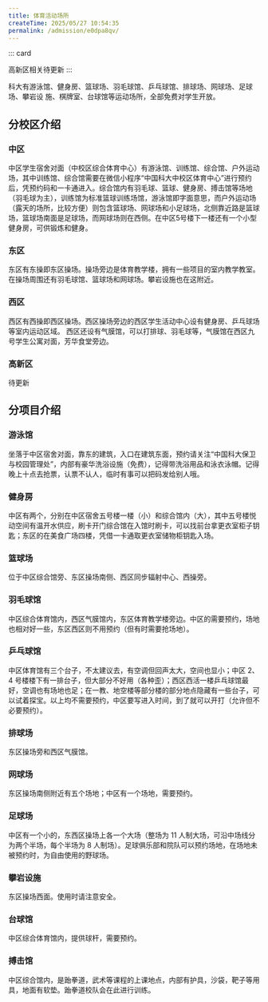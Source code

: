 ```yaml
---
title: 体育活动场所
createTime: 2025/05/27 10:54:35
permalink: /admission/e0dpa8qv/
---
```


::: card

高新区相关待更新
:::

科大有游泳馆、健身房、篮球场、羽毛球馆、乒乓球馆、排球场、网球场、足球场、攀岩设 施、棋牌室、台球馆等运动场所，全部免费对学生开放。

## 分校区介绍

### 中区

中区学生宿舍对面（中校区综合体育中心）有游泳馆、训练馆、综合馆、户外运动场，其中训练馆、综合馆需要在微信小程序“中国科大中校区体育中心”进行预约后，凭预约码和一卡通进入。综合馆内有羽毛球、篮球、健身房、搏击馆等场地（羽毛球为主），训练馆为标准篮球训练场馆，游泳馆即字面意思，而户外运动场（露天的场所，比较方便）则包含篮球场、网球场和小足球场，北侧靠近路是篮球场，篮球场南面是足球场，而网球场则在西侧。在中区5号楼下一楼还有一个小型健身房，可供锻炼和健身。

### 东区

东区有东操即东区操场。操场旁边是体育教学楼，拥有一些项目的室内教学教室。在操场周围还有羽毛球馆、篮球场和网球场。攀岩设施也在这附近。

### 西区

西区有西操即西区操场。西区操场旁边的西区学生活动中心设有健身房、乒乓球场等室内运动区域。 西区还设有气膜馆，可以打排球、羽毛球等，气膜馆在西区九号学生公寓对面，芳华食堂旁边。

### 高新区

待更新

## 分项目介绍

### 游泳馆

坐落于中区宿舍对面，靠东的建筑，入口在建筑东面，预约请关注“中国科大保卫与校园管理处”，内部有豪华洗浴设施（免费），记得带洗浴用品和泳衣泳帽。记得晚上十点去抢票，认票不认人，临时有事可以把码发给别人哦。

### 健身房

中区有两个，分别在中区宿舍五号楼一楼（小）和综合馆内（大），其中五号楼悦动空间有温开水供应，刷卡开门综合馆在入馆时刷卡，可以找前台拿更衣室柜子钥匙；东区的在美食广场四楼，凭借一卡通取更衣室储物柜钥匙入场。

### 篮球场

位于中区综合馆旁、东区操场南侧、西区同步辐射中心、西操旁。

### 羽毛球馆

中区综合体育馆内，西区气膜馆内，东区体育教学楼旁边。中区的需要预约，场地也相对好一些，东区西区则不用预约（但有时需要抢场地）。

### 乒乓球馆

中区体育馆有三个台子，不太建议去，有空调但回声太大，空间也显小；中区 2、4 号楼楼下有一排台子，但大部分不好用（各种歪）；西区西活一楼乒乓球馆最好，空调也有场地也足；在一教、地空楼等部分楼的部分地点隐藏有一些台子，可以试着探宝。以上均不需要预约，中区要写进入时间，到了就可以开打（允许但不必要预约）。

### 排球场

东区操场旁和西区气膜馆。

### 网球场

东区操场南侧附近有五个场地；中区有一个场地，需要预约。

### 足球场

中区有一个小的，东西区操场上各一个大场（整场为 11 人制大场，可沿中场线分为两个半场，每个半场为 8 人制场）。足球俱乐部和院队可以预约场地，在场地未被预约时，为自由使用的野球场。

### 攀岩设施

东区操场西面。使用时请注意安全。

### 台球馆

中区综合体育馆内，提供球杆，需要预约。

### 搏击馆

中区综合馆内，是跆拳道，武术等课程的上课地点，内部有护具，沙袋，靶子等用具，地面有软垫。跆拳道校队会在此进行训练。
